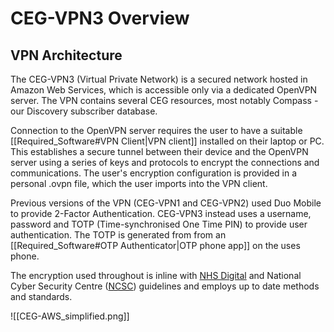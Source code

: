 # CEG-VPN3 Overview

## VPN Architecture

The CEG-VPN3 (Virtual Private Network) is a secured network hosted in Amazon Web Services, which is accessible only via a dedicated OpenVPN server.  The VPN contains several CEG resources, most notably Compass - our Discovery subscriber database.

Connection to the OpenVPN server requires the user to have a suitable [[Required_Software#VPN Client|VPN client]] installed on their laptop or PC.  This establishes a secure tunnel between their device and the OpenVPN server using a series of keys and protocols to encrypt the connections and communications.  The user's encryption configuration is provided in a personal .ovpn file, which the user imports into the VPN client.

Previous versions of the VPN (CEG-VPN1 and CEG-VPN2) used Duo Mobile to provide 2-Factor Authentication.  CEG-VPN3 instead uses a username, password and TOTP (Time-synchronised One Time PIN) to provide user authentication.  The TOTP is generated from from an [[Required_Software#OTP Authenticator|OTP phone app]] on the uses phone.   

The encryption used throughout is inline with [NHS Digital](https://digital.nhs.uk/services/gp-connect/develop-gp-connect-services/development/security) and National Cyber Security Centre ([NCSC](https://www.ncsc.gov.uk/guidance/tls-external-facing-services)) guidelines and employs up to date methods and standards.

![[CEG-AWS_simplified.png]]
